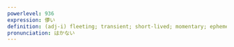 ```yaml
---
powerlevel: 936
expression: 儚い
definition: (adj-i) fleeting; transient; short-lived; momentary; ephemeral; fickle; vain; empty (dream, etc.); mere (hope); faint (possibility); (P)
pronunciation: はかない
---
```

